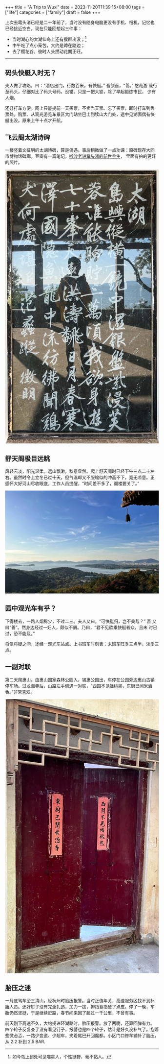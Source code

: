 +++
title = "A Trip to Wuxi"
date = 2023-11-20T11:39:15+08:00
tags = ["life"]
categories = ["family"]
draft = false
+++

上次去鼋头渚已经是二十年前了，当时没有随身电脑更没有手机、相机，记忆也
已经接近空白。现在只能回想起三件事：

- 当时湖心的太湖仙岛上还有猴群出没；[^cats]
- 中午吃了点小笼包，大约是蹲在路边；
- 去了樱花谷，彼时人头攒动花期正旺。

- - -

## 码头快艇入时无？

夫人做了攻略，曰：“酒店出门，行数百米，有快艇。” 吾颔首，“善。” 悠哉游
哉行至码头，仔细对比了码头号码，没错。只是一把大锁，除了早起锻炼市民，
少有人烟。

还好打车方便。网上只能提前一天买票，不卖当天票。忘了买票，即时打车到售
票处。购票、从观光游览车景区大门站坐巴士到犊山大门处，途中见湖面偶有快
艇出没。原来上午十点才开航。

## 飞云阁太湖诗碑

一楼竖着文征明的太湖诗碑，算是偶遇。事后稍微做了一点功课：原碑现存大同
市博物馆碑廊。豆瓣有一篇笔记，[听沙老讲鼋头渚的前世今生](https://www.douban.com/note/634476901/)，
里面有拍的更好的照片。

![太湖诗碑](/media/IMG_0669.jpg)

## 舒天阁极目远眺

风轻云淡，阳光温柔。远山飘渺，秋意盎然。爬上舒天阁时已经下午三点二十左
右。虽然时令上立冬已过十天，但气温却又不服输似的冲高不下，竟无凉意。正
感怀大好河山尽收眼底，工作人员提醒，“时间差不多了，阁楼要关了。”

![舒天阁](/media/IMG_0694.jpg)

## 园中观光车有乎？

下得楼去，一路人烟稀少，不过二三。夫人又曰，“可快艇归，岂不美哉？” 吾
又曰“善”。然身边经过一妇人，颇似不屑。乃曰，“君不见欲乘快艇者众，且未
时已过，恐不能及。”

将信将疑之间，途经一观光车站点。上书班车时刻表：末班车旺季三点半，淡季三点。

## 一副对联

第二天爬惠山。由惠山国家森林公园入，锡惠公园出，车停在公园旁边惠山古镇
停车场。过龙海寺后，山路左手侧遇一对联，“西园不见蟠桃熟，东厨已闻米酒
香。”非常喜欢。

![对联](/media/IMG_0758.jpg)

## 胎压之迷

一月底驾车至三清山，经杭州时胎压报警。当时正值年关，高速服务区找不到补
胎人员。还好钉子没有完全扎透，加力一拔，拇指食指破了点皮。停了一晚，车
胎仍然坚挺，于是继续赶路，春节间来回了超过一千公里，不曾有事。

前天刚下高速不久，大约拐进环湖路时，胎压报警。放了两晚，还算回弹有力。
四个轮子反复查了没有看见钉子，报警也是四个轮子，估计是好久没补气了。抱着
些微忐忑，一路少变道、少超车，夹着尾巴开回魔都。小区门口修车铺补了胎压，
从 2.2 补到 2.5 BAR.

[^cats]: 如今岛上到处可见喵星人，个性挺野，毫不黏人。
